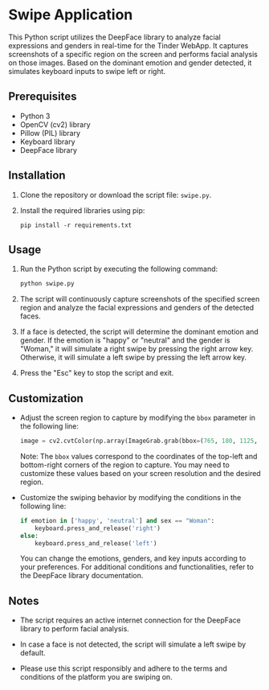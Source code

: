 # Swipe Application

This Python script utilizes the DeepFace library to analyze facial expressions and genders in real-time for the Tinder WebApp. It captures screenshots of a specific region on the screen and performs facial analysis on those images. Based on the dominant emotion and gender detected, it simulates keyboard inputs to swipe left or right.

## Prerequisites
- Python 3
- OpenCV (cv2) library
- Pillow (PIL) library
- Keyboard library
- DeepFace library

## Installation

1. Clone the repository or download the script file: `swipe.py`.

2. Install the required libraries using pip:

   `pip install -r requirements.txt`

## Usage

1. Run the Python script by executing the following command:

   ```bash
   python swipe.py
   ```

2. The script will continuously capture screenshots of the specified screen region and analyze the facial expressions and genders of the detected faces.

3. If a face is detected, the script will determine the dominant emotion and gender. If the emotion is "happy" or "neutral" and the gender is "Woman," it will simulate a right swipe by pressing the right arrow key. Otherwise, it will simulate a left swipe by pressing the left arrow key.

4. Press the "Esc" key to stop the script and exit.

## Customization

- Adjust the screen region to capture by modifying the `bbox` parameter in the following line:

  ```python
  image = cv2.cvtColor(np.array(ImageGrab.grab(bbox=(765, 180, 1125, 855))), cv2.COLOR_RGB2BGR)
  ```

  Note: The `bbox` values correspond to the coordinates of the top-left and bottom-right corners of the region to capture. You may need to customize these values based on your screen resolution and the desired region.

- Customize the swiping behavior by modifying the conditions in the following line:

  ```python
  if emotion in ['happy', 'neutral'] and sex == "Woman":
      keyboard.press_and_release('right')
  else:
      keyboard.press_and_release('left')
  ```

  You can change the emotions, genders, and key inputs according to your preferences.
  For additional conditions and functionalities, refer to the DeepFace library documentation.

## Notes

- The script requires an active internet connection for the DeepFace library to perform facial analysis.

- In case a face is not detected, the script will simulate a left swipe by default.

- Please use this script responsibly and adhere to the terms and conditions of the platform you are swiping on.
